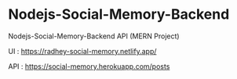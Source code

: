 # Nodejs-Social-Memory-Backend
Nodejs-Social-Memory-Backend API (MERN Project) 


UI : https://radhey-social-memory.netlify.app/

API : https://social-memory.herokuapp.com/posts



